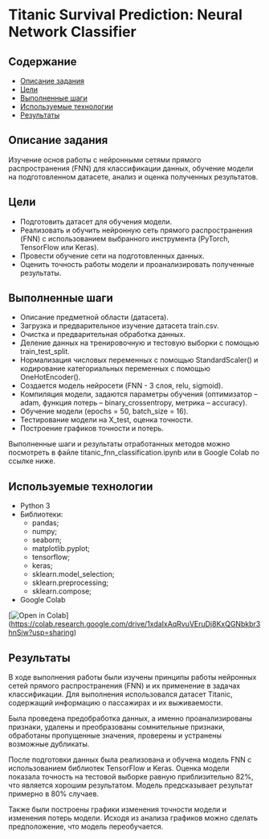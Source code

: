 # Titanic Survival Prediction: Neural Network Classifier

## Содержание
- [Описание задания](#описание-задания)
- [Цели](#цели)
- [Выполненные шаги](#выполненные-шаги)
- [Используемые технологии](#используемые-технологии)
- [Результаты](#результаты)

## Описание задания
Изучение основ работы с нейронными сетями прямого распространения (FNN) для классификации данных, обучение модели на подготовленном датасете, анализ и оценка полученных результатов.

## Цели
- Подготовить датасет для обучения модели.
- Реализовать и обучить нейронную сеть прямого распространения (FNN) с использованием выбранного инструмента (PyTorch, TensorFlow или Keras).
- Провести обучение сети на подготовленных данных.
- Оценить точность работы модели и проанализировать полученные результаты.

## Выполненные шаги
- Описание предметной области (датасета).
- Загрузка и предварительное изучение датасета train.csv.
- Очистка и предварительная обработка данных.
- Деление данных на тренировочную и тестовую выборки с помощью train_test_split.
- Нормализация числовых переменных с помощью StandardScaler() и кодирование категориальных переменных с помощью OneHotEncoder().
- Создается модель нейросети (FNN - 3 слоя, relu, sigmoid).
- Компиляция модели, задаются параметры обучения (оптимизатор – adam, функция потерь – binary_crossentropy, метрика – accuracy).
- Обучение модели (epochs = 50, batch_size = 16).
- Тестирование модели на X_test, оценка точности.
- Построение графиков точности и потерь.

Выполненные шаги и результаты отработанных методов можно посмотреть в файле titanic_fnn_classification.ipynb или в Google Colab по ссылке ниже.

## Используемые технологии
- Python 3
- Библиотеки:
  - pandas;
  - numpy;
  - seaborn;
  - matplotlib.pyplot;
  - tensorflow;
  - keras;
  - sklearn.model_selection;
  - sklearn.preprocessing;
  - sklearn.compose;
- Google Colab

[![Open in Colab](https://colab.research.google.com/assets/colab-badge.svg)]
(https://colab.research.google.com/drive/1xdaIxAqRvuVEruDj8KxQGNbkbr3hnSiw?usp=sharing)

## Результаты
В ходе выполнения работы были изучены принципы работы нейронных сетей прямого распространения (FNN) и их применение в задачах классификации. Для выполнения использовался датасет Titanic, содержащий информацию о пассажирах и их выживаемости.

Была проведена предобработка данных, а именно проанализированы признаки, удалены и преобразованы сомнительные признаки, обработаны пропущенные значения, проверены и устранены возможные дубликаты.

После подготовки данных была реализована и обучена модель FNN с использованием библиотек TensorFlow и Keras. Оценка модели показала точность на тестовой выборке равную приблизительно 82%, что является хорошим результатом. Модель предсказывает результат примерно в 80% случаев.

Также были построены графики изменения точности модели и изменения потерь модели. Исходя из анализа графиков можно сделать предположение, что модель переобучается.
